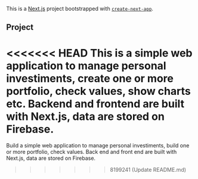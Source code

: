 This is a [Next.js](https://nextjs.org/) project bootstrapped with [`create-next-app`](https://github.com/vercel/next.js/tree/canary/packages/create-next-app).

## Project
<<<<<<< HEAD
This is a simple web application to manage personal investiments, create one or more portfolio, check values, show charts etc.
Backend and frontend are built with Next.js, data are stored on Firebase.
=======
Build a simple web application to manage personal investiments, build one or more portfolio, check values.
Back end and front end are built with Next.js, data are stored on Firebase.
>>>>>>> 8199241 (Update README.md)
